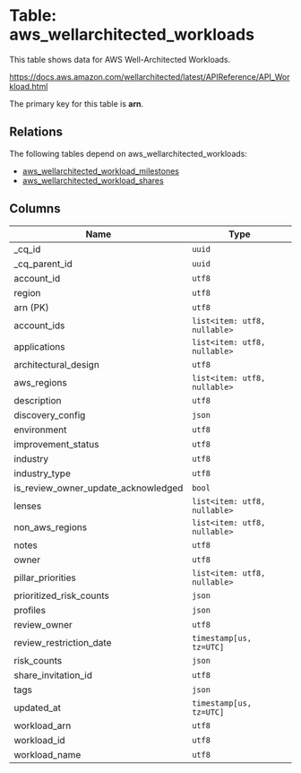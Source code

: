 # Table: aws_wellarchitected_workloads

This table shows data for AWS Well-Architected Workloads.

https://docs.aws.amazon.com/wellarchitected/latest/APIReference/API_Workload.html

The primary key for this table is **arn**.

## Relations

The following tables depend on aws_wellarchitected_workloads:
  - [aws_wellarchitected_workload_milestones](aws_wellarchitected_workload_milestones.md)
  - [aws_wellarchitected_workload_shares](aws_wellarchitected_workload_shares.md)

## Columns

| Name          | Type          |
| ------------- | ------------- |
|_cq_id|`uuid`|
|_cq_parent_id|`uuid`|
|account_id|`utf8`|
|region|`utf8`|
|arn (PK)|`utf8`|
|account_ids|`list<item: utf8, nullable>`|
|applications|`list<item: utf8, nullable>`|
|architectural_design|`utf8`|
|aws_regions|`list<item: utf8, nullable>`|
|description|`utf8`|
|discovery_config|`json`|
|environment|`utf8`|
|improvement_status|`utf8`|
|industry|`utf8`|
|industry_type|`utf8`|
|is_review_owner_update_acknowledged|`bool`|
|lenses|`list<item: utf8, nullable>`|
|non_aws_regions|`list<item: utf8, nullable>`|
|notes|`utf8`|
|owner|`utf8`|
|pillar_priorities|`list<item: utf8, nullable>`|
|prioritized_risk_counts|`json`|
|profiles|`json`|
|review_owner|`utf8`|
|review_restriction_date|`timestamp[us, tz=UTC]`|
|risk_counts|`json`|
|share_invitation_id|`utf8`|
|tags|`json`|
|updated_at|`timestamp[us, tz=UTC]`|
|workload_arn|`utf8`|
|workload_id|`utf8`|
|workload_name|`utf8`|